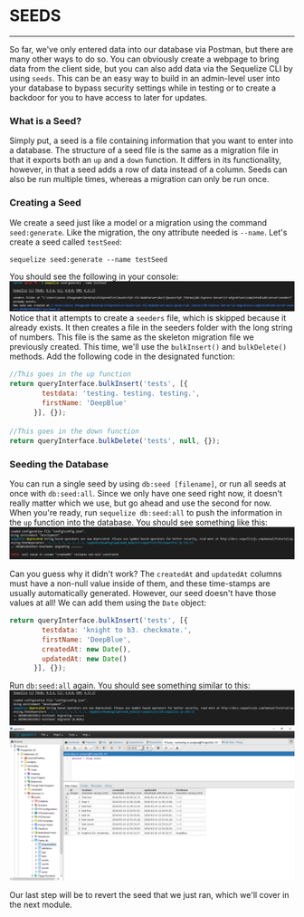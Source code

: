 # SEEDS
---

So far, we've only entered data into our database via Postman, but there are many other ways to do so. You can obviously create a webpage to bring data from the client side, but you can also add data via the Sequelize CLI by using `seeds`. This can be an easy way to build in an admin-level user into your database to bypass security settings while in testing or to create a backdoor for you to have access to later for updates.

### What is a Seed?
Simply put, a seed is a file containing information that you want to enter into a database. The structure of a seed file is the same as a migration file in that it exports both an `up` and a `down` function. It differs in its functionality, however, in that a seed adds a row of data instead of a column.  Seeds can also be run multiple times, whereas a migration can only be run once.

### Creating a Seed
We create a seed just like a model or a migration using the command `seed:generate`. Like the migration, the ony attribute needed is `--name`. Let's create a seed called `testSeed`:
```
sequelize seed:generate --name testSeed
```
You should see the following in your console: <br> ![seedCreate](assets/seedCreate.png) <br> Notice that it attempts to create a `seeders` file, which is skipped because it already exists. It then creates a file in the seeders folder with the long string of numbers. This file is the same as the skeleton migration file we previously created. This time, we'll use the `bulkInsert()` and `bulkDelete()` methods. Add the following code in the designated function:

```js
//This goes in the up function
return queryInterface.bulkInsert('tests', [{
        testdata: 'testing. testing. testing.',
        firstName: 'DeepBlue'
      }], {});

//This goes in the down function
return queryInterface.bulkDelete('tests', null, {});
```

### Seeding the Database
You can run a single seed by using `db:seed [filename]`, or run all seeds at once with `db:seed:all`. Since we only have one seed right now, it doesn't really matter which we use, but go ahead and use the second for now. When you're ready, run `sequelize db:seed:all` to push the information in the `up` function into the database. You should see something like this: <br> ![seedFail](assets/seedFail.png) <br>

Can you guess why it didn't work? The `createdAt` and `updatedAt` columns must have a non-null value inside of them, and these time-stamps are usually automatically generated. However, our seed doesn't have those values at all! We can add them using the `Date` object:

```js
return queryInterface.bulkInsert('tests', [{
        testdata: 'knight to b3. checkmate.',
        firstName: 'DeepBlue',
        createdAt: new Date(),
        updatedAt: new Date()
      }], {});
```

Run `db:seed:all` again. You should see something similar to this:
![seedConsole](assets/seedConsole.png) <br>
![seedDatabase](assets/seedDatabase.png) <br>

Our last step will be to revert the seed that we just ran, which we'll cover in the next module.